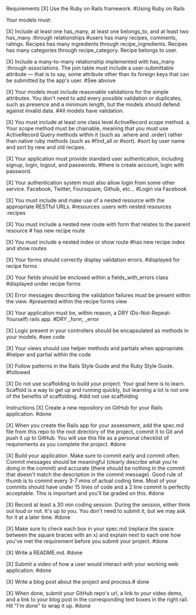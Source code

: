 Requirements
[X] Use the Ruby on Rails framework. #Using Ruby on Rails

Your models must:

[X] Include at least one has_many, at least one belongs_to, and at least two has_many :through relationships #users has many recipes, comments, ratings. Recipes has many ingredients through recipe_ingredients. Recipes has many categories through recipe_category. Recipe belongs to user.

[X] Include a many-to-many relationship implemented with has_many :through associations. The join table must include a user-submittable attribute — that is to say, some attribute other than its foreign keys that can be submitted by the app's user. #See abvove

[X] Your models must include reasonable validations for the simple attributes. You don't need to add every possible validation or duplicates, such as presence and a minimum length, but the models should defend against invalid data. #All models have validation. 

[X] You must include at least one class level ActiveRecord scope method. a. Your scope method must be chainable, meaning that you must use ActiveRecord Query methods within it (such as .where and .order) rather than native ruby methods (such as #find_all or #sort). #sort by user name and sort by new and old recipes. 

[X] Your application must provide standard user authentication, including signup, login, logout, and passwords. #there is create account, login with password. 

[X] Your authentication system must also allow login from some other service. Facebook, Twitter, Foursquare, Github, etc... #Login via Facebook

[X] You must include and make use of a nested resource with the appropriate RESTful URLs. #resources :users with nested resources :recipes

[X] You must include a nested new route with form that relates to the parent resource # has new recipe route

[X] You must include a nested index or show route #has new recipe index and show routes

[X] Your forms should correctly display validation errors. #displayed for recipe forms

[X] Your fields should be enclosed within a fields_with_errors class  #displayed under recipe forms

[X] Error messages describing the validation failures must be present within the view. #presented within the recipe forms view

[X] Your application must be, within reason, a DRY (Do-Not-Repeat-Yourself) rails app. #DRY _form, _error

[X] Logic present in your controllers should be encapsulated as methods in your models. #see code

[X] Your views should use helper methods and partials when appropriate. #helper and partial within the code

[X] Follow patterns in the Rails Style Guide and the Ruby Style Guide. #followed

[X] Do not use scaffolding to build your project. Your goal here is to learn. Scaffold is a way to get up and running quickly, but learning a lot is not one of the benefits of scaffolding. #did not use scaffolding

Instructions
[X] Create a new repository on GitHub for your Rails application. #done

[X] When you create the Rails app for your assessment, add the spec.md file from this repo to the root directory of the project, commit it to Git and push it up to GitHub. You will use this file as a personal checklist of requirements as you complete the project. #done

[X] Build your application. Make sure to commit early and commit often. Commit messages should be meaningful (clearly describe what you're doing in the commit) and accurate (there should be nothing in the commit that doesn't match the description in the commit message). Good rule of thumb is to commit every 3-7 mins of actual coding time. Most of your commits should have under 15 lines of code and a 2 line commit is perfectly acceptable. This is important and you'll be graded on this. #done

[X] Record at least a 30 min coding session. During the session, either think out loud or not. It's up to you. You don't need to submit it, but we may ask for it at a later time. #done

[X] Make sure to check each box in your spec.md (replace the space between the square braces with an x) and explain next to each one how you've met the requirement before you submit your project. #done

[X] Write a README.md. #done

[X] Submit a video of how a user would interact with your working web application. #done

[X] Write a blog post about the project and process.# done

[X] When done, submit your GitHub repo's url, a link to your video demo, and a link to your blog post in the corresponding text boxes in the right rail. Hit "I'm done" to wrap it up. #done